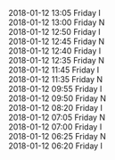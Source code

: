2018-01-12 13:05 Friday  I  
2018-01-12 13:00 Friday  N  
2018-01-12 12:50 Friday  I  
2018-01-12 12:45 Friday  N  
2018-01-12 12:40 Friday  I  
2018-01-12 12:35 Friday  N  
2018-01-12 11:45 Friday  I  
2018-01-12 11:35 Friday  N  
2018-01-12 09:55 Friday  I  
2018-01-12 09:50 Friday  N  
2018-01-12 08:20 Friday  I  
2018-01-12 07:05 Friday  N  
2018-01-12 07:00 Friday  I  
2018-01-12 06:25 Friday  N  
2018-01-12 06:20 Friday  I  
